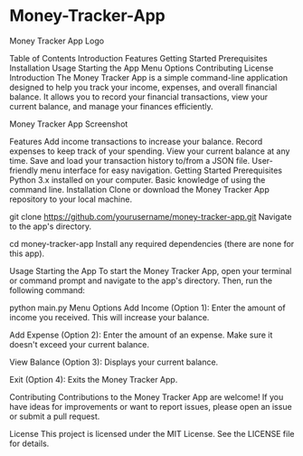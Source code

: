 # Money-Tracker-App
Money Tracker App Logo

Table of Contents
Introduction
Features
Getting Started
Prerequisites
Installation
Usage
Starting the App
Menu Options
Contributing
License
Introduction
The Money Tracker App is a simple command-line application designed to help you track your income, expenses, and overall financial balance. It allows you to record your financial transactions, view your current balance, and manage your finances efficiently.

Money Tracker App Screenshot

Features
Add income transactions to increase your balance.
Record expenses to keep track of your spending.
View your current balance at any time.
Save and load your transaction history to/from a JSON file.
User-friendly menu interface for easy navigation.
Getting Started
Prerequisites
Python 3.x installed on your computer.
Basic knowledge of using the command line.
Installation
Clone or download the Money Tracker App repository to your local machine.

git clone https://github.com/yourusername/money-tracker-app.git
Navigate to the app's directory.

cd money-tracker-app
Install any required dependencies (there are none for this app).

Usage
Starting the App
To start the Money Tracker App, open your terminal or command prompt and navigate to the app's directory. Then, run the following command:

python main.py
Menu Options
Add Income (Option 1): Enter the amount of income you received. This will increase your balance.

Add Expense (Option 2): Enter the amount of an expense. Make sure it doesn't exceed your current balance.

View Balance (Option 3): Displays your current balance.

Exit (Option 4): Exits the Money Tracker App.

Contributing
Contributions to the Money Tracker App are welcome! If you have ideas for improvements or want to report issues, please open an issue or submit a pull request.

License
This project is licensed under the MIT License. See the LICENSE file for details.

